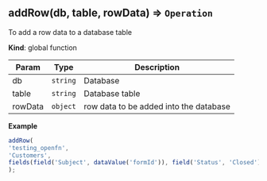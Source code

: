 <a name="addRow"></a>

## addRow(db, table, rowData) ⇒ <code>Operation</code>
To add a row data to a database table

**Kind**: global function  

| Param | Type | Description |
| --- | --- | --- |
| db | <code>string</code> | Database |
| table | <code>string</code> | Database table |
| rowData | <code>object</code> | row data to be added into the database |

**Example**  
```js
addRow(
'testing_openfn',
'Customers',
fields(field('Subject', dataValue('formId')), field('Status', 'Closed'))
);
```
